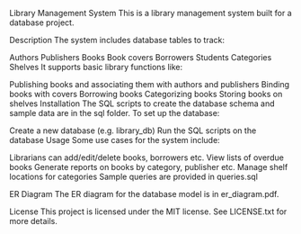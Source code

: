 Library Management System
This is a library management system built for a database project.

Description
The system includes database tables to track:

Authors
Publishers
Books
Book covers
Borrowers
Students
Categories
Shelves
It supports basic library functions like:

Publishing books and associating them with authors and publishers
Binding books with covers
Borrowing books
Categorizing books
Storing books on shelves
Installation
The SQL scripts to create the database schema and sample data are in the sql folder. To set up the database:

Create a new database (e.g. library_db)
Run the SQL scripts on the database
Usage
Some use cases for the system include:

Librarians can add/edit/delete books, borrowers etc.
View lists of overdue books
Generate reports on books by category, publisher etc.
Manage shelf locations for categories
Sample queries are provided in queries.sql

ER Diagram
The ER diagram for the database model is in er_diagram.pdf.

License
This project is licensed under the MIT license. See LICENSE.txt for more details.
